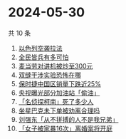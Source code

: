 # 2024-05-30

共 10 条

<!-- BEGIN -->
<!-- 最后更新时间 Thu May 30 2024 05:09:54 GMT+0800 (China Standard Time) -->

1. [以色列空袭拉法](https://www.zhihu.com/search?q=%E4%BB%A5%E8%89%B2%E5%88%97%E7%A9%BA%E8%A2%AD%E6%8B%89%E6%B3%95)
1. [全民皆兵有多可怕](https://www.zhihu.com/search?q=%E5%85%A8%E6%B0%91%E7%9A%86%E5%85%B5%E6%9C%89%E5%A4%9A%E5%8F%AF%E6%80%95)
1. [麦当劳对讲机被炒至300元](https://www.zhihu.com/search?q=%E9%BA%A6%E5%BD%93%E5%8A%B3%E5%AF%B9%E8%AE%B2%E6%9C%BA%E8%A2%AB%E7%82%92%E8%87%B3300%E5%85%83)
1. [双缝干涉实验恐怖在哪](https://www.zhihu.com/search?q=%E5%8F%8C%E7%BC%9D%E5%B9%B2%E6%B6%89%E5%AE%9E%E9%AA%8C%E6%81%90%E6%80%96%E5%9C%A8%E5%93%AA)
1. [保时捷中国区销量下跌近25%](https://www.zhihu.com/search?q=%E4%BF%9D%E6%97%B6%E6%8D%B7%E4%B8%AD%E5%9B%BD%E5%8C%BA%E9%94%80%E9%87%8F%E4%B8%8B%E8%B7%8C%E8%BF%9125%25)
1. [央视曝光部分加油站「偷油」](https://www.zhihu.com/search?q=%E5%A4%AE%E8%A7%86%E6%9B%9D%E5%85%89%E9%83%A8%E5%88%86%E5%8A%A0%E6%B2%B9%E7%AB%99%E3%80%8C%E5%81%B7%E6%B2%B9%E3%80%8D)
1. [「名侦探柯南」死了多少人](https://www.zhihu.com/search?q=%E3%80%8C%E5%90%8D%E4%BE%A6%E6%8E%A2%E6%9F%AF%E5%8D%97%E3%80%8D%E6%AD%BB%E4%BA%86%E5%A4%9A%E5%B0%91%E4%BA%BA)
1. [坐星巴克未下单被劝离合理吗](https://www.zhihu.com/search?q=%E5%9D%90%E6%98%9F%E5%B7%B4%E5%85%8B%E6%9C%AA%E4%B8%8B%E5%8D%95%E8%A2%AB%E5%8A%9D%E7%A6%BB%E5%90%88%E7%90%86%E5%90%97)
1. [刘强东「从不拼搏的人不是我兄弟」](https://www.zhihu.com/search?q=%E5%88%98%E5%BC%BA%E4%B8%9C%E3%80%8C%E4%BB%8E%E4%B8%8D%E6%8B%BC%E6%90%8F%E7%9A%84%E4%BA%BA%E4%B8%8D%E6%98%AF%E6%88%91%E5%85%84%E5%BC%9F%E3%80%8D)
1. [「女子被家暴16次」离婚案将开庭](https://www.zhihu.com/search?q=%E3%80%8C%E5%A5%B3%E5%AD%90%E8%A2%AB%E5%AE%B6%E6%9A%B416%E6%AC%A1%E3%80%8D%E7%A6%BB%E5%A9%9A%E6%A1%88%E5%B0%86%E5%BC%80%E5%BA%AD)

<!-- END -->
